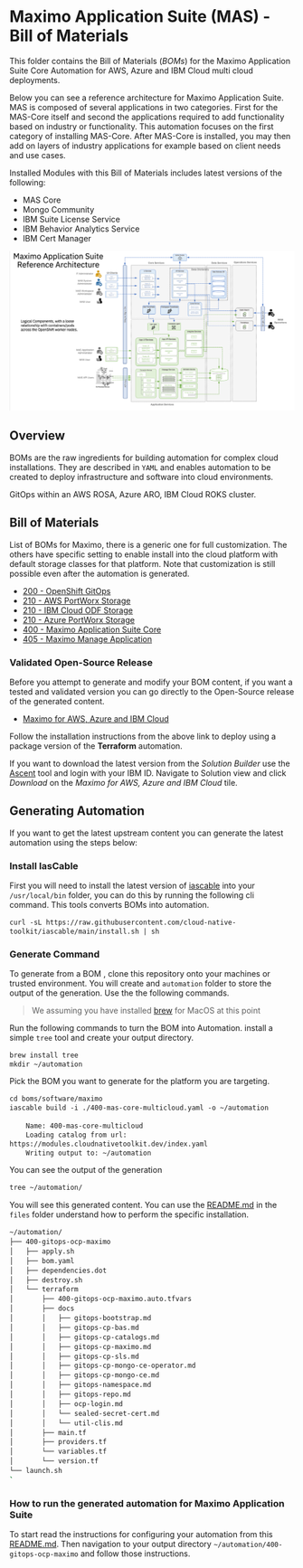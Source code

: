# Maximo Application Suite (MAS) - Bill of Materials

This folder contains the Bill of Materials (*BOMs*) for the Maximo Application Suite Core Automation for AWS, Azure and IBM Cloud multi cloud deployments.

Below you can see a reference architecture for  Maximo Application Suite.  MAS is composed of several applications in two categories.  First for the MAS-Core itself and second the applications required to add functionality based on industry or functionality.  This automation focuses on the first category of installing MAS-Core.  After MAS-Core is installed, you may then add on layers of industry applications for example based on client needs and use cases.

Installed Modules with this Bill of Materials includes latest versions of the following:

- MAS Core
- Mongo Community
- IBM Suite License Service
- IBM Behavior Analytics Service
- IBM Cert Manager

![Maximo Architecture](./files/maximo-arch.png)

## Overview

BOMs are the raw ingredients for building automation for complex cloud installations. They are described in `YAML` and  enables automation to be created to deploy infrastructure and software into cloud environments.


GitOps within an AWS ROSA, Azure ARO, IBM Cloud ROKS cluster.

## Bill of Materials

List of BOMs for Maximo, there is a generic one for full customization. The others have specific setting to enable install into the cloud platform with default storage classes for that platform.  Note that customization is still possible even after the automation is generated.

- [200 - OpenShift GitOps](./200-openshift-gitops.yaml)
- [210 - AWS PortWorx Storage](./210-aws-portworx-storage.yaml)
- [210 - IBM Cloud ODF Storage](./210-ibm-odf-storage.yaml)
- [210 - Azure PortWorx Storage](./210-aws-portworx-storage.yaml)
- [400 - Maximo Application Suite Core](./400-mas-core-multicloud.yaml)
- [405 - Maximo Manage Application](./400-mas-core-multicloud.yaml)

### Validated Open-Source Release

Before you attempt to generate and modify your BOM content,  if you want a tested and validated version you can go directly to the Open-Source release of the generated content. 
- [Maximo for AWS, Azure and IBM Cloud](https://github.com/IBM/automation-maximo-app-suite) 

Follow the installation instructions from the above link to deploy using a package version of the **Terraform** automation.

If you want to download the latest version from the *Solution Builder* use the [Ascent](https://ascent.openfn.co) tool and  login with your IBM ID. Navigate to Solution view and click *Download* on the *Maximo for AWS, Azure and IBM Cloud* tile. 

## Generating Automation

If you want to get the latest upstream content you can generate the latest automation using the steps below:

### Install IasCable

First you will need to install the latest version of [iascable](https://github.com/cloud-native-toolkit/iascable/blob/main/README.md) into your `/usr/local/bin` folder, you can do this by running the following cli command. This tools converts BOMs into automation.

```shell
curl -sL https://raw.githubusercontent.com/cloud-native-toolkit/iascable/main/install.sh | sh
```
### Generate Command

To generate from a BOM , clone this repository onto your machines or trusted environment. You will create and `automation` folder to store the output of the generation. Use the the following commands.

> We assuming you have installed [brew]() for MacOS at this point 

Run the following commands to turn the BOM into Automation. install a simple `tree` tool and create your output directory.

```shell
brew install tree
mkdir ~/automation
```

Pick the BOM you want to generate for the platform you are targeting.
```
cd boms/software/maximo
iascable build -i ./400-mas-core-multicloud.yaml -o ~/automation

    Name: 400-mas-core-multicloud
    Loading catalog from url: https://modules.cloudnativetoolkit.dev/index.yaml
    Writing output to: ~/automation
```

You can see the output of the generation 

```bash
tree ~/automation/
```

You will see this generated content. You can use the [README.md](./files/README.md) in the `files` folder understand how to perform the specific installation.

```bash
~/automation/
├── 400-gitops-ocp-maximo
│   ├── apply.sh
│   ├── bom.yaml
│   ├── dependencies.dot
│   ├── destroy.sh
│   └── terraform
│       ├── 400-gitops-ocp-maximo.auto.tfvars
│       ├── docs
│       │   ├── gitops-bootstrap.md
│       │   ├── gitops-cp-bas.md
│       │   ├── gitops-cp-catalogs.md
│       │   ├── gitops-cp-maximo.md
│       │   ├── gitops-cp-sls.md
│       │   ├── gitops-cp-mongo-ce-operator.md
│       │   ├── gitops-cp-mongo-ce.md
│       │   ├── gitops-namespace.md
│       │   ├── gitops-repo.md
│       │   ├── ocp-login.md
│       │   └── sealed-secret-cert.md
│       │   └── util-clis.md
│       ├── main.tf
│       ├── providers.tf
│       └── variables.tf
│       └── version.tf
└── launch.sh
`
```

### How to run the generated automation for Maximo Application Suite

To start read the instructions for configuring your automation from this [README.md](./files/README.md). Then navigation to your output directory `~/automation/400-gitops-ocp-maximo` and follow those instructions.  

